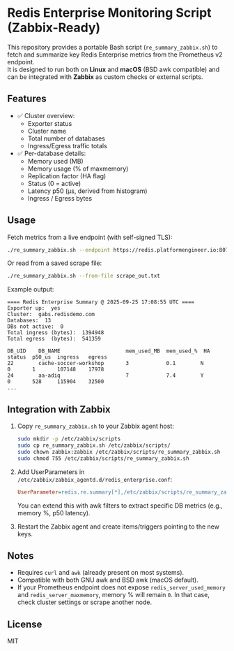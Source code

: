 # Redis Enterprise Monitoring Script (Zabbix-Ready)

This repository provides a portable Bash script (`re_summary_zabbix.sh`) to fetch and summarize key Redis Enterprise metrics from the Prometheus v2 endpoint.  
It is designed to run both on **Linux** and **macOS** (BSD awk compatible) and can be integrated with **Zabbix** as custom checks or external scripts.

## Features

- ✅ Cluster overview:
  - Exporter status
  - Cluster name
  - Total number of databases
  - Ingress/Egress traffic totals
- ✅ Per-database details:
  - Memory used (MB)
  - Memory usage (% of maxmemory)
  - Replication factor (HA flag)
  - Status (0 = active)
  - Latency p50 (µs, derived from histogram)
  - Ingress / Egress bytes

## Usage

Fetch metrics from a live endpoint (with self-signed TLS):

```bash
./re_summary_zabbix.sh --endpoint https://redis.platformengineer.io:8070/v2 --insecure
```

Or read from a saved scrape file:

```bash
./re_summary_zabbix.sh --from-file scrape_out.txt
```

Example output:

```
==== Redis Enterprise Summary @ 2025-09-25 17:08:55 UTC ====
Exporter up:  yes
Cluster:  gabs.redisdemo.com
Databases:  13
DBs not active:  0
Total ingress (bytes):  1394948
Total egress  (bytes):  541359

DB_UID    DB_NAME                     mem_used_MB  mem_used_%  HA      status  p50_us  ingress   egress
22        cache-soccer-workshop       3            0.1        N       0       1       107148    17978
24        aa-adiq                     7            7.4        Y       0       528     115904    32500
...
```

## Integration with Zabbix

1. Copy `re_summary_zabbix.sh` to your Zabbix agent host:

   ```bash
   sudo mkdir -p /etc/zabbix/scripts
   sudo cp re_summary_zabbix.sh /etc/zabbix/scripts/
   sudo chown zabbix:zabbix /etc/zabbix/scripts/re_summary_zabbix.sh
   sudo chmod 755 /etc/zabbix/scripts/re_summary_zabbix.sh
   ```

2. Add UserParameters in `/etc/zabbix/zabbix_agentd.d/redis_enterprise.conf`:

   ```ini
   UserParameter=redis.re.summary[*],/etc/zabbix/scripts/re_summary_zabbix.sh --endpoint $1 $2
   ```

   You can extend this with awk filters to extract specific DB metrics (e.g., memory %, p50 latency).

3. Restart the Zabbix agent and create items/triggers pointing to the new keys.

## Notes

- Requires `curl` and `awk` (already present on most systems).
- Compatible with both GNU awk and BSD awk (macOS default).
- If your Prometheus endpoint does not expose `redis_server_used_memory` and `redis_server_maxmemory`, memory % will remain `0`. In that case, check cluster settings or scrape another node.

## License

MIT
